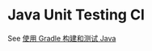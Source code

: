 # Java Unit Testing CI

See [使用 Gradle 构建和测试 Java](https://docs.github.com/cn/actions/automating-builds-and-tests/building-and-testing-java-with-gradle)
